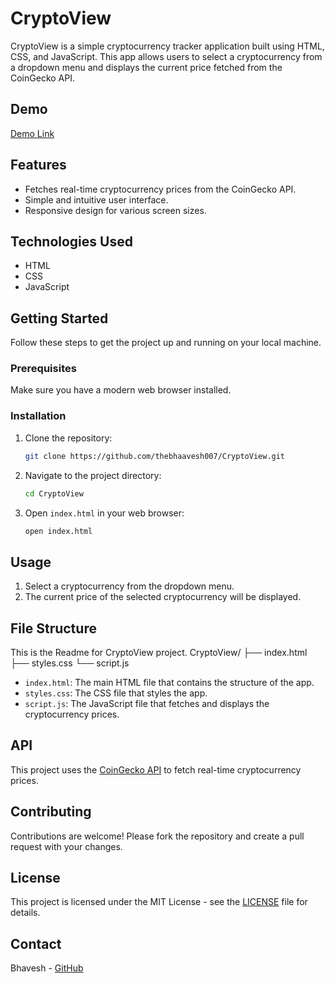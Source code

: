 # CryptoView

CryptoView is a simple cryptocurrency tracker application built using HTML, CSS, and JavaScript. This app allows users to select a cryptocurrency from a dropdown menu and displays the current price fetched from the CoinGecko API.

## Demo

[Demo Link](https://cryptoview-2024.netlify.app/)

## Features

- Fetches real-time cryptocurrency prices from the CoinGecko API.
- Simple and intuitive user interface.
- Responsive design for various screen sizes.

## Technologies Used

- HTML
- CSS
- JavaScript

## Getting Started

Follow these steps to get the project up and running on your local machine.

### Prerequisites

Make sure you have a modern web browser installed.

### Installation

1. Clone the repository:

    ```sh
    git clone https://github.com/thebhaavesh007/CryptoView.git
    ```

2. Navigate to the project directory:

    ```sh
    cd CryptoView
    ```

3. Open `index.html` in your web browser:

    ```sh
    open index.html
    ```

## Usage

1. Select a cryptocurrency from the dropdown menu.
2. The current price of the selected cryptocurrency will be displayed.

## File Structure

This is the Readme for CryptoView project. 
CryptoView/
├── index.html
├── styles.css
└── script.js

- `index.html`: The main HTML file that contains the structure of the app.
- `styles.css`: The CSS file that styles the app.
- `script.js`: The JavaScript file that fetches and displays the cryptocurrency prices.

## API

This project uses the [CoinGecko API](https://www.coingecko.com/en/api) to fetch real-time cryptocurrency prices.

## Contributing

Contributions are welcome! Please fork the repository and create a pull request with your changes.

## License

This project is licensed under the MIT License - see the [LICENSE](LICENSE) file for details.

## Contact

Bhavesh - [GitHub](https://github.com/thebhaavesh007)
